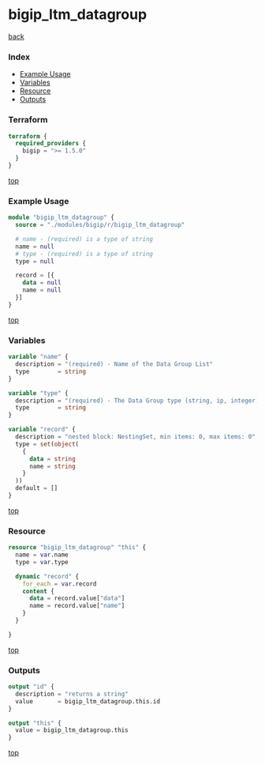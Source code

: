 # bigip_ltm_datagroup

[back](../bigip.md)

### Index

- [Example Usage](#example-usage)
- [Variables](#variables)
- [Resource](#resource)
- [Outputs](#outputs)

### Terraform

```terraform
terraform {
  required_providers {
    bigip = ">= 1.5.0"
  }
}
```

[top](#index)

### Example Usage

```terraform
module "bigip_ltm_datagroup" {
  source = "./modules/bigip/r/bigip_ltm_datagroup"

  # name - (required) is a type of string
  name = null
  # type - (required) is a type of string
  type = null

  record = [{
    data = null
    name = null
  }]
}
```

[top](#index)

### Variables

```terraform
variable "name" {
  description = "(required) - Name of the Data Group List"
  type        = string
}

variable "type" {
  description = "(required) - The Data Group type (string, ip, integer)"
  type        = string
}

variable "record" {
  description = "nested block: NestingSet, min items: 0, max items: 0"
  type = set(object(
    {
      data = string
      name = string
    }
  ))
  default = []
}
```

[top](#index)

### Resource

```terraform
resource "bigip_ltm_datagroup" "this" {
  name = var.name
  type = var.type

  dynamic "record" {
    for_each = var.record
    content {
      data = record.value["data"]
      name = record.value["name"]
    }
  }

}
```

[top](#index)

### Outputs

```terraform
output "id" {
  description = "returns a string"
  value       = bigip_ltm_datagroup.this.id
}

output "this" {
  value = bigip_ltm_datagroup.this
}
```

[top](#index)